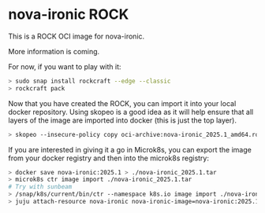 # nova-ironic ROCK

This is a ROCK OCI image for nova-ironic.

More information is coming.

For now, if you want to play with it:

```bash
> sudo snap install rockcraft --edge --classic
> rockcraft pack
```

Now that you have created the ROCK, you can import it into
your local docker repository. Using skopeo is a good idea as
it will help ensure that all layers of the image are imported
into docker (this is just the top layer).

```bash
> skopeo --insecure-policy copy oci-archive:nova-ironic_2025.1_amd64.rock docker-daemon:nova-ironic:2025.1
```

If you are interested in giving it a go in Microk8s, you can
export the image from your docker registry and then into the
microk8s registry:

```bash
> docker save nova-ironic:2025.1 > ./nova-ironic_2025.1.tar
> microk8s ctr image import ./nova-ironic_2025.1.tar
# Try with sunbeam
> /snap/k8s/current/bin/ctr --namespace k8s.io image import ./nova-ironic_2025.1.tar
> juju attach-resource nova-ironic nova-ironic-image=nova-ironic:2025.1
```
